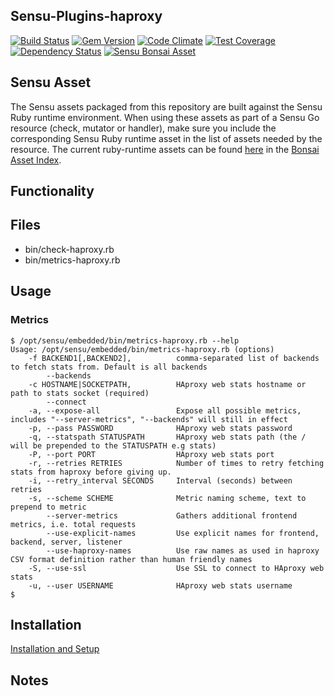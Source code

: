 ## Sensu-Plugins-haproxy

[![Build Status](https://travis-ci.org/sensu-plugins/sensu-plugins-haproxy.svg?branch=master)](https://travis-ci.org/sensu-plugins/sensu-plugins-haproxy)
[![Gem Version](https://badge.fury.io/rb/sensu-plugins-haproxy.svg)](http://badge.fury.io/rb/sensu-plugins-haproxy)
[![Code Climate](https://codeclimate.com/github/sensu-plugins/sensu-plugins-haproxy/badges/gpa.svg)](https://codeclimate.com/github/sensu-plugins/sensu-plugins-haproxy)
[![Test Coverage](https://codeclimate.com/github/sensu-plugins/sensu-plugins-haproxy/badges/coverage.svg)](https://codeclimate.com/github/sensu-plugins/sensu-plugins-haproxy)
[![Dependency Status](https://gemnasium.com/sensu-plugins/sensu-plugins-haproxy.svg)](https://gemnasium.com/sensu-plugins/sensu-plugins-haproxy)
[![Sensu Bonsai Asset](https://img.shields.io/badge/Bonsai-Download%20Me-brightgreen.svg?colorB=89C967&logo=sensu)](https://bonsai.sensu.io/assets/sensu-plugins/sensu-plugins-haproxy)

## Sensu Asset
The Sensu assets packaged from this repository are built against the Sensu Ruby runtime environment. When using these assets as part of a Sensu Go resource (check, mutator or handler), make sure you include the corresponding Sensu Ruby runtime asset in the list of assets needed by the resource. The current ruby-runtime assets can be found [here](https://bonsai.sensu.io/assets/sensu/sensu-ruby-runtime) in the [Bonsai Asset Index](bonsai.sensu.io).

## Functionality

## Files
 * bin/check-haproxy.rb
 * bin/metrics-haproxy.rb

## Usage


### Metrics

```
$ /opt/sensu/embedded/bin/metrics-haproxy.rb --help
Usage: /opt/sensu/embedded/bin/metrics-haproxy.rb (options)
    -f BACKEND1[,BACKEND2],          comma-separated list of backends to fetch stats from. Default is all backends
        --backends
    -c HOSTNAME|SOCKETPATH,          HAproxy web stats hostname or path to stats socket (required)
        --connect
    -a, --expose-all                 Expose all possible metrics, includes "--server-metrics", "--backends" will still in effect
    -p, --pass PASSWORD              HAproxy web stats password
    -q, --statspath STATUSPATH       HAproxy web stats path (the / will be prepended to the STATUSPATH e.g stats)
    -P, --port PORT                  HAproxy web stats port
    -r, --retries RETRIES            Number of times to retry fetching stats from haproxy before giving up.
    -i, --retry_interval SECONDS     Interval (seconds) between retries
    -s, --scheme SCHEME              Metric naming scheme, text to prepend to metric
        --server-metrics             Gathers additional frontend metrics, i.e. total requests
        --use-explicit-names         Use explicit names for frontend, backend, server, listener
        --use-haproxy-names          Use raw names as used in haproxy CSV format definition rather than human friendly names
    -S, --use-ssl                    Use SSL to connect to HAproxy web stats
    -u, --user USERNAME              HAproxy web stats username
$
```

## Installation

[Installation and Setup](http://sensu-plugins.io/docs/installation_instructions.html)

## Notes
